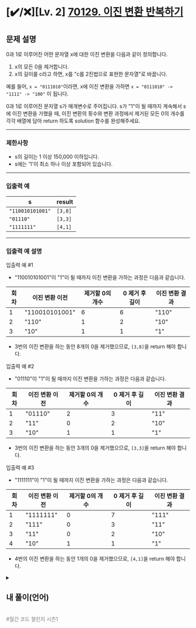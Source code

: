 
# [✔️/❌][Lv. 2] [70129. 이진 변환 반복하기](https://school.programmers.co.kr/learn/courses/30/lessons/70129)


문제 설명
-----

0과 1로 이루어진 어떤 문자열 x에 대한 이진 변환을 다음과 같이 정의합니다.

1. x의 모든 0을 제거합니다.
2. x의 길이를 c라고 하면, x를 "c를 2진법으로 표현한 문자열"로 바꿉니다.

예를 들어, `x = "0111010"`이라면, x에 이진 변환을 가하면 `x = "0111010" -> "1111" -> "100"` 이 됩니다.

0과 1로 이루어진 문자열 s가 매개변수로 주어집니다. s가 "1"이 될 때까지 계속해서 s에 이진 변환을 가했을 때, 이진 변환의 횟수와 변환 과정에서 제거된 모든 0의 개수를 각각 배열에 담아 return 하도록 solution 함수를 완성해주세요.

---

### 제한사항

* s의 길이는 1 이상 150,000 이하입니다.
* s에는 '1'이 최소 하나 이상 포함되어 있습니다.

---

### 입출력 예

| s | result |
| --- | --- |
| `"110010101001"` | `[3,8]` |
| `"01110"` | `[3,3]` |
| `"1111111"` | `[4,1]` |

---

### 입출력 예 설명

입출력 예 #1

* "110010101001"이 "1"이 될 때까지 이진 변환을 가하는 과정은 다음과 같습니다.

| 회차 | 이진 변환 이전 | 제거할 0의 개수 | 0 제거 후 길이 | 이진 변환 결과 |
| --- | --- | --- | --- | --- |
| 1 | "110010101001" | 6 | 6 | "110" |
| 2 | "110" | 1 | 2 | "10" |
| 3 | "10" | 1 | 1 | "1" |

* 3번의 이진 변환을 하는 동안 8개의 0을 제거했으므로, `[3,8]`을 return 해야 합니다.

입출력 예 #2

* "01110"이 "1"이 될 때까지 이진 변환을 가하는 과정은 다음과 같습니다.

| 회차 | 이진 변환 이전 | 제거할 0의 개수 | 0 제거 후 길이 | 이진 변환 결과 |
| --- | --- | --- | --- | --- |
| 1 | "01110" | 2 | 3 | "11" |
| 2 | "11" | 0 | 2 | "10" |
| 3 | "10" | 1 | 1 | "1" |

* 3번의 이진 변환을 하는 동안 3개의 0을 제거했으므로, `[3,3]`을 return 해야 합니다.

입출력 예 #3

* "1111111"이 "1"이 될 때까지 이진 변환을 가하는 과정은 다음과 같습니다.

| 회차 | 이진 변환 이전 | 제거할 0의 개수 | 0 제거 후 길이 | 이진 변환 결과 |
| --- | --- | --- | --- | --- |
| 1 | "1111111" | 0 | 7 | "111" |
| 2 | "111" | 0 | 3 | "11" |
| 3 | "11" | 0 | 2 | "10" |
| 4 | "10" | 1 | 1 | "1" |

* 4번의 이진 변환을 하는 동안 1개의 0을 제거했으므로, `[4,1]`을 return 해야 합니다.


<details>
  <summary><h2>내 풀이(언어)</h2></summary>
  
  ### 정답 코드

  ```python
  def solution(s):
    result = [0, 0]
    while s != "1":
        for c in s:
            if c == "0":
                result[1] += 1
            else:
                pass
        s = s.replace("0", "")
        s = format(len(s), "b")
        result[0] += 1
    return result
  ```
  **풀이과정**
  
  1. 먼저 반복 조건은 "1"이 아닐 때 종료된다. 해당 문제는 이진수 문자열의 길이를 최소화 하는 것인데 이는 이진수 0 또는 이진수 1 이다. 그 때 문자열의 길이가 없을 수 없으므로 무조건 "1"개의 문자열을 가진다.
  2. 조건에서 "0"을 삭제하고 삭제된 총 "0"의 개수를 세므로 전체 문자열을 순회하며 "0"인 부분이 발견될 때마다 카운트를 1 올린다.
  3. 모든 문자열을 순회하면 "0"인 부분을 모두 지우고 남은 문자열의 길이를 다시 이진수로 바꾼다.
  4. 이진 변환한 횟수 또한 카운트 해야하므로 카운트를 1 올린다.

  * 파이썬의 **str.count()** 함수를 사용하면 코드 내의 반복문 사용을 줄일 수 있다.
  * 이진화 관련해서는 파이썬의 다양한 포맷 지정을 사용하거나, 이진수 변환 함수를 사용할 수 있다. (bin(), format(), f-string)
  ---

  <img width="962" alt="스크린샷 2025-01-02 오후 11 34 58" src="https://github.com/user-attachments/assets/f6d73778-d0a1-4209-a1b8-37d3b78b5b75" />

  ### 풀이에 대한 고찰

  크게 어려운 점은 없었다. 다만 str.count()의 존재유무를 몰랐고 2진수 변환 방법을 몰랐기 때문에 실제로 문제가 나왔다면 해맸을 것 같다. 이런 함수들이나 방법들은 미리 숙지하자.

  > 💡 **str.count()** (https://www.entity.co.kr/entry/43-%ED%8C%8C%EC%9D%B4%EC%8D%AC-%EB%AC%B8%EC%9E%90%EC%97%B4-count-%EB%A9%94%EC%86%8C%EB%93%9C)<br>
  > <br>
  > 지정한 문자열에서 특정 문자 혹은 문자열이 반복되는 횟수를 세는 함수이다. 사용법은 str.count(substring[, start[, end]])이며 str은 지정하고자 하는 문자열, substring은 검색하고자 하는 문자 혹은 문자열, start, end는 검색 시작점과 끝점이다. start와 end는 선택 옵션이며 생략 시 처음부터 끝까지 검색한다.  

  > 💡 **진수 변환 방법**(https://spec.tistory.com/475)<br>
  > <br>
  > 1.기본 내장 함수 사용 (bin(int), oct(int), hex(int)) > 반환되는 문자열은 0b, 0o, 0x 접두사를 포함함<br>
  > 2.format() 사용 > format(int, "(형식지정)") > 형식 지정을 통해 문자열을 변환함 형식지정자는 b(2진수), o(8진수), x(16진수)가 있으며 반환되는 문자열은 접두사를 포함하지 않음 (앞에 #을 붙이면 접두사를 포함 할 수 있음)<br>
  > 3.f-string 사용 > f"{int:(형식지정)} > 형식지정자는 위와 동일하다.<br>
  > 형식지정은 진수변환 방법 외에도 여러가지 문자열 표현 방식에 대해 다양하게 이용가능하다.

  ## 다른 사람 풀이


  ### 코드1
  ```python
  def solution(s):
    a, b = 0, 0
    while s != '1':
        a += 1
        num = s.count('1')
        b += len(s) - num
        s = bin(num)[2:]
    return [a, b]
  ```
  ### 설명
  풀이 방식은 나와 동일하다 다만 다른 점은 str.count()를 사용했다는 것과 코드 효율을 높이기 위해 "1"을 카운트하고 전체 길이에서 해당 카운트를 빼는 것으로 "0"의 개수 또한 알아낼 수 있다는 아이디어에 차이가 있다.

  ### 코드2
  ```python
  def binary(num):
    if num < 2:
        return str(num)
    return binary(num // 2) + str(num % 2)

  def solution(s):
      answer = []

      zero_count = 0
      repeat_count = 0
      while s != '1':
          repeat_count += 1
          prev_s_length = len(s)
          s = s.replace('0', '')
          after_s_length = len(s)
          zero_count += prev_s_length - after_s_length
          c = len(s)
          s = binary(c)

      answer.append(repeat_count)
      answer.append(zero_count)
      return answer
  ```
  ### 설명
  파이썬의 이진수 변환 방법을 이용하지 않고 재귀를 통해 이진수 변환을 진행하는 코드이다. 개인적으로 재귀는 직관적으로 파악하기 힘들어 선호하지 않지만, 재귀를 이런 식으로 활용할 수 있음을 알아두자.

  ### 코드3
  ```python
  def makeBin(len):
      result = []
      while len != 0:
          if len % 2 == 1:
              result.append("1")
              len = (len-1)/2
          else:
              result.append("0")
              len = len/2
      return result

  def solution(s):
      answer = []
      x = s[:]
      zero_count = 0
      itr_count = 0
      if x == "1":
          answer = [0, 0]
      else:
          while x != "1":
              temp = []
              itr_count += 1
              for i in x:
                  if i == "1":
                      temp.append("1")
                  else:
                      zero_count += 1
              x = "".join(makeBin(len(temp)))
      answer = [itr_count, zero_count]
      return answer
  ```
  ### 설명
  위 코드와 방식은 동일하게 이진수 변환 방법을 사용하지 않은 코드이다.  
  다만 다른점은 재귀를 사용하지 않고 반복문을 통해 모든 문자열을 변환한다는 점이다.  
  진법 변환 방법 중 변환 함수나 방법이 기억나지 않는 경우 위와 같이 변환 함수 자체를 구현한다는 방법이 있다는 것을 기억하자.
  
  ### 출처
  [프로그래머스 다른사람 풀이](https://school.programmers.co.kr/learn/courses/30/lessons/70129/solution_groups?language=python3)

  ## 회고
  Lv. 2의 문제임에도 불구하고 정답률이 높은데에는 이유가 있는 것 같다..
  시간 복잡도 같은 제약조건이 없어서 단순 구현으로 쉽게 풀 수 있는 문제였다.  
  다만, 파이썬 함수를 사용하면 더욱 쉽게 풀 수 있었던 문제인 만큼 문제를 풀며 중요한 파이썬 함수는 암기가 필요하다 생각했다.

</details>
<br>
<span style="color:gray"> #월간 코드 챌린지 시즌1 </span>
